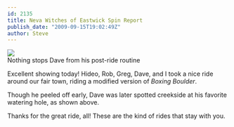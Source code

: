 ```yaml
---
id: 2135
title: Neva Witches of Eastwick Spin Report
publish_date: "2009-09-15T19:02:49Z"
author: Steve
---
```

![](http://www.flagstafffrenzy.org/wp-content/uploads/2009/09/dave_ice_bath.jpg)  
Nothing stops Dave from his post-ride routine

Excellent showing today! Hideo, Rob, Greg, Dave, and I took a nice ride around our fair town, riding a modified version of _Boxing Boulder_.

Though he peeled off early, Dave was later spotted creekside at his favorite watering hole, as shown above.

Thanks for the great ride, all! These are the kind of rides that stay with you.
